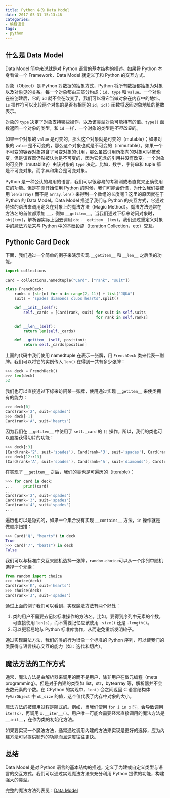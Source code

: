 ```yaml
---
title: Python 中的 Data Model
date: 2017-05-31 15:13:46
categories:
- 编程语言
tags:
- python
---
```


## 什么是 Data Model

Data Model 简单来说就是对 Python 语言的基本结构的描述。如果将 Python 本身看做一个 Framework，Data Model 就定义了和 Python 的交互方式。

对象（Object）是 Python 对数据的抽象方式，Python 将所有数据都抽象为对象以及对象见的关系。每一个对象都由三部分构成：`id`、`type` 和 `value`。一个对象在被创建后，它的 `id` 就不会在改变了，我们可以将它当做对象在内存中的地址。`is` 操作符可以比较两个对象的是否有相同的 `id`，`id()` 函数将返回对象地址的整数表示。

对象的 `type` 决定了对象支持哪些操作，以及该类型对象可能持有的值。`type()` 函数返回一个对象的类型，和 `id` 一样，一个对象的类型是*不可改变*的。

如果一个对象的 `value` 是可变的，那么这个对象就是可变的（mutable）；如果对象的 `value` 是不可变的，那么这个对象也就是不可变的（immutable）。如果一个不可变的容器对象包含了可变对象的引用，那么虽然引用所指向的对象可以被改变，但是该容器仍然被认为是不可变的，因为它包含的引用并没有改变。一个对象的可变性（mutability）由该对象的 `type` 决定。比如，数字，字符串和 tuple 都是不可变对象，而字典和集合是可变对象。

Python 是一种公认的易用的语言，我们可以很容易的考猜测或者直觉来正确使用它的功能。但是在刚开始使用 Python 的时候，我们可能会奇怪，为什么我们要使用 `len(array)` 而不是 `array.len()` 来得到一个数组的长度呢？这里的原因就在于 Python 的 Data Model。Data Model 描述了我们与 Python 的交互方式，它通过特殊的语法来调用定义在对象上的魔法方法（Magic Method）。魔法方法通常在方法名的首位都添加 `__`，例如 `__getitem__`。当我们通过下标来访问对象时，`obj[key]`，解析器实际上回去调用 `obj.__getitem__(key)`。我们通过重定义对象中的魔法方法来与 Python 中的基础设施（Iteration Collection，etc）交互。

## Pythonic Card Deck

下面，我们通过一个简单的例子来演示实现 `__getitem__` 和 `__len__` 之后类的功能。

```python
import collections

Card = collections.namedtuple("Card", ["rank", "suit"])

class FrenchDeck:
    ranks = [str(n) for n in range(2, 11)] + list("JQKA")
    suits = "spades diamonds clubs hearts".split()

    def __init__(self):
        self._cards = [Card(rank, suit) for suit in self.suits
                                        for rank in self.ranks]

    def __len__(self):
        return len(self._cards)

    def __getitem__(self, position):
        return self._cards[position]
```

上面的代码中我们使用 namedtuple 在表示一张牌，用 `FrenchDeck` 类来代表一副牌。我们可以将它的实例传入 `len()` 在得到一共有多少张牌：

```python
>>> deck = FrenchDeck()
>>> len(deck)
52
```

我们也可以直接通过下标来访问某一张牌，使用通过实现 `__getitem__` 来使类拥有的能力：

```python
>>> deck[0]
Card(rank='2', suit='spades')
>>> deck[-1]
Card(rank='A', suit='hearts')
```

因为我们在 `__getitem__` 中使用了 `self._card` 的 `[]` 操作，所以，我们的类也可以直接获得切片的功能：

```python
>>> deck[:3]
[Card(rank='2', suit='spades'), Card(rank='3', suit='spades'), Card(rank='4', suit='spades')]
>>> deck[12::13]
[Card(rank='A', suit='spades'), Card(rank='A', suit='diamonds'), Card(rank='A', suit='clubs'), Card(rank='A', suit='hearts')]
```

在实现了 `__getitem__` 之后，我们的类也是可遍历的（iterable）：

```python
>>> for card in deck:
...     print(card)
...
Card(rank='2', suit='spades')
Card(rank='3', suit='spades')
Card(rank='4', suit='spades')
...
```

遍历也可以是隐式的，如果一个集合没有实现 `__contains__` 方法，`in` 操作就是做顺序扫描：

```python
>>> Card('Q', "hearts") in deck
True
>>> Card('7', "beats") in deck
False
```

我们可以与标准库交互来随机选择一张牌，`random.choice`可以从一个序列中随机选择一个元素：

```python
from random import choice
>>> choice(deck)
Card(rank='K', suit='hearts')
>>> choice(deck)
Card(rank='J', suit='spades')
```

通过上面的例子我们可以看到，实现魔法方法有两个好处：

1. 类的用户不需要去记忆标准操作的方法名。比如，要得到序列中元素的个数，可直接使用 `len(s)`，而不需要记忆应该使用 `.size()` 还是 `.length()`。
2. 可以更容易地与 Python 标准库协作，从而避免重新发明轮子。

通过实现魔法方法，我们的类的行为很像一个标准的 Python 序列，可以使我们的类获得与语言核心交互的能力（如：迭代和切片）。

## 魔法方法的工作方式

通常，魔法方法是由解析器来调用的而不是用户，除非用户在做元编程（meta programming）。但是对于內建的类型如 list，str，bytearray 等，解析器并不会去数元素的个数。在 CPython 的实现中，`len()` 会之间返回 C 语言结构体 `PyVarObject` 中 `ob_size` 的值，这个值代表了内存中对象的大小。

魔法方法的被调用过程是隐式的。例如，当我们使用 `for i in x` 时，会导致调用 `iter(x)`，再调用 `x.__iter__()`。用户唯一可能会需要经常直接调用的魔法方法是 `__init__`，在作为类的初始化方法。

如果要实现一个魔法方法，通常通过调用內建的方法来实现是更好的选择，应为內建方法可以提供额外的功能而且速度往往更快。

## 总结

Data Model 是对 Python 语言的基本结构的描述，定义了內建或自定义类型与语言的交互方式。我们可以通过实现魔法方法来充分利用 Python 提供的功能，构建强大的类型。

完整的魔法方法列表见：[Data Model](https://docs.python.org/3/reference/datamodel.html)


